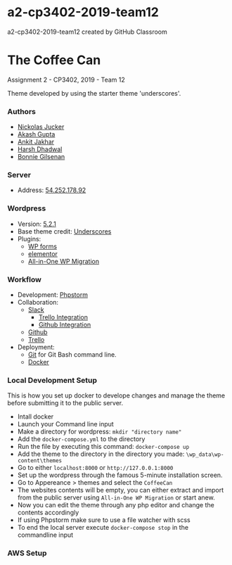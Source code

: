 # a2-cp3402-2019-team12
a2-cp3402-2019-team12 created by GitHub Classroom
# The Coffee Can
Assignment 2 - CP3402, 2019 - Team 12

Theme developed by using the starter theme 'underscores'.

### Authors
* [Nickolas Jucker](https://github.com/Nickolasjucker)
* [Akash Gupta](https://github.com/akash30g)
* [Ankit Jakhar](https://github.com/akki101)
* [Harsh Dhadwal](https://github.com/Harsh-Dhadwal)
* [Bonnie Gilsenan](https://github.com/BonnieGilsenan)
### Server
* Address: [54.252.178.92](http://54.252.178.92/)
### Wordpress
* Version: [5.2.1](https://wordpress.org/support/wordpress-version/version-5-2-1/)
* Base theme credit: [Underscores](http://underscores.me/)
* Plugins: 
  - [WP forms](https://wpforms.com/)
  - [elementor](https://elementor.com/)
  - [All-in-One WP Migration](https://en-au.wordpress.org/plugins/all-in-one-wp-migration/)
### Workflow
* Development: [Phpstorm](https://www.jetbrains.com/phpstorm/)
* Collaboration:
  - [Slack](https://slack.com/intl/en-au/)
    - [Trello Integration](https://trello.com/en-AU/platforms/slack)
    - [Github Integration](https://slack.github.com/)
  - [Github](https://github.com/)
  - [Trello](https://trello.com/)
* Deployment:
  - [Git](https://gitforwindows.org/) for Git Bash command line.
  - [Docker](https://www.docker.com/)
### Local Development Setup
This is how you set up docker to develope changes and manage the theme before submitting it to the public server.
* Intall docker
* Launch your Command line input
* Make a directory for wordpress:
`mkdir "directory name"`
* Add the `docker-compose.yml` to the directory
* Run the file by executing this command: `docker-compose up`
* Add the theme to the directory in the directory you made: `\wp_data\wp-content\themes`
* Go to either `localhost:8000` or `http://127.0.0.1:8000`
* Set up the wordpress through the famous 5-minute installation screen.
* Go to Appereance > themes and select the `CoffeeCan`
* The websites contents will be empty, you can either extract and import from the public server using `All-in-One WP Migration` or start anew.
* Now you can edit the theme through any php editor and change the contents accordingly
* If using Phpstorm make sure to use a file watcher with scss
* To end the local server execute `docker-compose stop` in the commandline input

### AWS Setup
